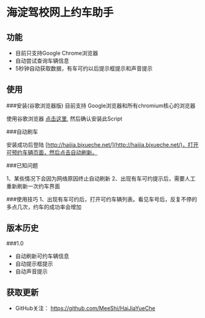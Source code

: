 海淀驾校网上约车助手
===========================


功能
------------

*	目前只支持Google Chrome浏览器
*	自动尝试查询车辆信息
*	5秒钟自动获取数据，有车可约以后提示框提示和声音提示


使用
------------

###安装(谷歌浏览器版) 目前支持 Google浏览器和所有chromium核心的浏览器


使用谷歌浏览器 [点击这里](https://github.com/MeeShi/HaiJiaYueChe/raw/master/haijia.yueche.retrive.js), 然后确认安装此Script


###自动刷车

安装成功后登陆 [http://haijia.bjxueche.net/](http://haijia.bjxueche.net/)，打开可预约车辆页面，然后点击自动刷新。

###已知问题

1、某些情况下会因为网络原因终止自动刷新
2、出现有车可约提示后，需要人工重新刷新一次约车界面

###使用技巧
1、出现有车可约后，打开可约车辆列表。看见车号后，反复不停的多点几次，约车的成功率会增加

版本历史
-----------------------
###1.0

*	自动刷新可约车辆信息
*	自动提示框提示
*	自动声音提示


获取更新
--------------------

*	GitHub关注： https://github.com/MeeShi/HaiJiaYueChe

